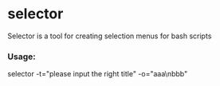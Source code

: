 # selector
Selector is a tool for creating selection menus for bash scripts

### Usage:
selector -t="please input the right title" -o="aaa\nbbb"
